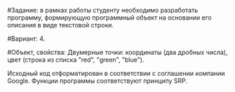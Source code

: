 #Задание: в рамках работы студенту необходимо разработать программу, формирующую программный объект на основании его описания в виде текстовой строки.

#Вариант: 4.

#Объект, свойства: Двумерные точки: координаты (два дробных числа), цвет (строка из списка
"red", "green", "blue").


Исходный код отформатирован в соответствии с соглашении компании Google. Функции программы соответствуют принципу SRP.